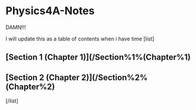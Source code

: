 # Physics4A-Notes
DAMN!!!

I will update this as a table of contents when i have time
[list]
## [Section 1 (Chapter 1)](/Section%1%(Chapter%1)
## [Section 2 (Chapter 2)](/Section%2%(Chapter%2)
[/list]

